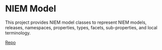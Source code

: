 
# NIEM Model

This project provides NIEM model classes to represent NIEM models, releases, namespaces, properties, types, facets, sub-properties, and local terminology.

[Repo](https://github.com/cdmgtri/niem-model)
